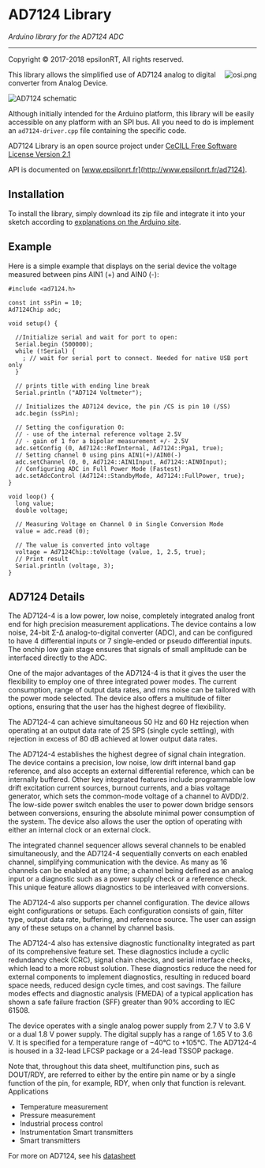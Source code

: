 # AD7124 Library

*Arduino library for the AD7124 ADC*

---
Copyright © 2017-2018 epsilonRT, All rights reserved.

<a href="http://www.cecill.info/licences/Licence_CeCILL_V2.1-en.html">
  <img src="https://raw.githubusercontent.com/epsilonrt/gxPL/master/doc/images/osi.png" alt="osi.png" align="right" valign="top">
</a>

This library allows the simplified use of AD7124 analog to digital converter from Analog Device.

![AD7124 schematic](http://www.analog.com/-/media/analog/en/products/image/functional-block-diagrams/ad7124-4-fbl.png?h=270&hash=C2F14B04ACFD34FCE1F45D48FAA0E1C2DB1AE5B7)

Although initially intended for the Arduino platform, this library will be easily accessible on any platform with an SPI bus.
All you need to do is implement an `ad7124-driver.cpp` file containing the specific code.

AD7124 Library is an open source project under [CeCILL Free Software License Version 2.1](http://www.cecill.info/licences/Licence_CeCILL_V2.1-en.html)

API is documented on [www.epsilonrt.fr](http://www.epsilonrt.fr/ad7124).

## Installation

To install the library, simply download its zip file and integrate it into your sketch according to [explanations on the Arduino site](https://www.arduino.cc/en/Guide/Libraries#toc4).

## Example

Here is a simple example that displays on the serial device the voltage measured between pins AIN1 (+) and AIN0 (-):

    #include <ad7124.h>

    const int ssPin = 10;
    Ad7124Chip adc;

    void setup() {

      //Initialize serial and wait for port to open:
      Serial.begin (500000);
      while (!Serial) {
        ; // wait for serial port to connect. Needed for native USB port only
      }

      // prints title with ending line break
      Serial.println ("AD7124 Voltmeter");

      // Initializes the AD7124 device, the pin /CS is pin 10 (/SS)
      adc.begin (ssPin);

      // Setting the configuration 0:
      // - use of the internal reference voltage 2.5V
      // - gain of 1 for a bipolar measurement +/- 2.5V
      adc.setConfig (0, Ad7124::RefInternal, Ad7124::Pga1, true);
      // Setting channel 0 using pins AIN1(+)/AIN0(-)
      adc.setChannel (0, 0, Ad7124::AIN1Input, Ad7124::AIN0Input);
      // Configuring ADC in Full Power Mode (Fastest)
      adc.setAdcControl (Ad7124::StandbyMode, Ad7124::FullPower, true);
    }

    void loop() {
      long value;
      double voltage;

      // Measuring Voltage on Channel 0 in Single Conversion Mode
      value = adc.read (0);

      // The value is converted into voltage
      voltage = Ad7124Chip::toVoltage (value, 1, 2.5, true);
      // Print result
      Serial.println (voltage, 3);
    }


## AD7124 Details

The AD7124-4 is a low power, low noise, completely integrated analog front end for high precision measurement applications. The device contains a low noise, 24-bit Σ-Δ analog-to-digital converter (ADC), and can be configured to have 4 differential inputs or 7 single-ended or pseudo differential inputs. The onchip low gain stage ensures that signals of small amplitude can be interfaced directly to the ADC.

One of the major advantages of the AD7124-4 is that it gives the user the flexibility to employ one of three integrated power modes. The current consumption, range of output data rates, and rms noise can be tailored with the power mode selected. The device also offers a multitude of filter options, ensuring that the user has the highest degree of flexibility.

The AD7124-4 can achieve simultaneous 50 Hz and 60 Hz rejection when operating at an output data rate of 25 SPS (single cycle settling), with rejection in excess of 80 dB achieved at lower output data rates.

The AD7124-4 establishes the highest degree of signal chain integration. The device contains a precision, low noise, low drift internal band gap reference, and also accepts an external differential reference, which can be internally buffered. Other key integrated features include programmable low drift excitation current sources, burnout currents, and a bias voltage generator, which sets the common-mode voltage of a channel to AVDD/2. The low-side power switch enables the user to power down bridge sensors between conversions, ensuring the absolute minimal power consumption of the system. The device also allows the user the option of operating with either an internal clock or an external clock.

The integrated channel sequencer allows several channels to be enabled simultaneously, and the AD7124-4 sequentially converts on each enabled channel, simplifying communication with the device. As many as 16 channels can be enabled at any time; a channel being defined as an analog input or a diagnostic such as a power supply check or a reference check. This unique feature allows diagnostics to be interleaved with conversions.

The AD7124-4 also supports per channel configuration. The device allows eight configurations or setups. Each configuration consists of gain, filter type, output data rate, buffering, and reference source. The user can assign any of these setups on a channel by channel basis.

The AD7124-4 also has extensive diagnostic functionality integrated as part of its comprehensive feature set. These diagnostics include a cyclic redundancy check (CRC), signal chain checks, and serial interface checks, which lead to a more robust solution. These diagnostics reduce the need for external components to implement diagnostics, resulting in reduced board space needs, reduced design cycle times, and cost savings. The failure modes effects and diagnostic analysis (FMEDA) of a typical application has shown a safe failure fraction (SFF) greater than 90% according to IEC 61508.

The device operates with a single analog power supply from 2.7 V to 3.6 V or a dual 1.8 V power supply. The digital supply has a range of 1.65 V to 3.6 V. It is specified for a temperature range of −40°C to +105°C. The AD7124-4 is housed in a 32-lead LFCSP package or a 24-lead TSSOP package.

Note that, throughout this data sheet, multifunction pins, such as DOUT/RDY, are referred to either by the entire pin name or by a single function of the pin, for example, RDY, when only that function is relevant.
Applications

* Temperature measurement
* Pressure measurement
* Industrial process control
* Instrumentation Smart transmitters
* Smart transmitters

For more on AD7124, see his [datasheet](http://www.analog.com/media/en/technical-documentation/data-sheets/AD7124-4.pdf)

